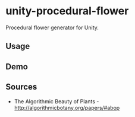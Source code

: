 unity-procedural-flower
=====================

Procedural flower generator for Unity.

## Usage

## Demo

## Sources

- The Algorithmic Beauty of Plants - http://algorithmicbotany.org/papers/#abop

